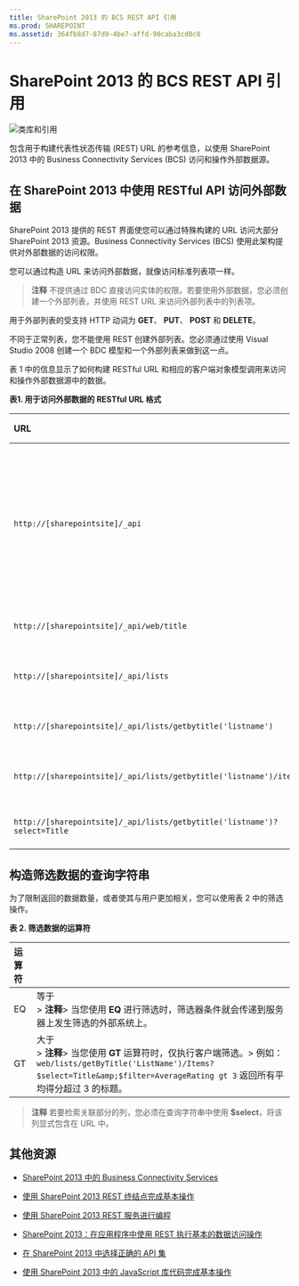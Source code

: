 ```yaml
---
title: SharePoint 2013 的 BCS REST API 引用
ms.prod: SHAREPOINT
ms.assetid: 364fb8d7-87d9-4be7-affd-90caba3cd0c0
---
```




# SharePoint 2013 的 BCS REST API 引用

  
    
    
![类库和引用](images/mod_icon_badge_reference.png)
  
    
    

  
    
    

  
    
    
包含用于构建代表性状态传输 (REST) URL 的参考信息，以使用 SharePoint 2013 中的 Business Connectivity Services (BCS) 访问和操作外部数据源。
## 在 SharePoint 2013 中使用 RESTful API 访问外部数据
<a name="bkmk_Overview"> </a>

SharePoint 2013 提供的 REST 界面使您可以通过特殊构建的 URL 访问大部分 SharePoint 2013 资源。Business Connectivity Services (BCS) 使用此架构提供对外部数据的访问权限。
  
    
    
您可以通过构造 URL 来访问外部数据，就像访问标准列表项一样。
  
    
    

> **注释**
> 不提供通过 BDC 直接访问实体的权限。若要使用外部数据，您必须创建一个外部列表，并使用 REST URL 来访问外部列表中的列表项。 
  
    
    

用于外部列表的受支持 HTTP 动词为 **GET**、 **PUT**、 **POST** 和 **DELETE**。
  
    
    
不同于正常列表，您不能使用 REST 创建外部列表。您必须通过使用 Visual Studio 2008 创建一个 BDC 模型和一个外部列表来做到这一点。
  
    
    
表 1 中的信息显示了如何构建 RESTful URL 和相应的客户端对象模型调用来访问和操作外部数据源中的数据。
  
    
    

**表1. 用于访问外部数据的 RESTful URL 格式**


|**URL**|**说明**|**HTTP 方法**|
|:-----|:-----|:-----|
| `http://[sharepointsite]/_api` <br/> |任何 REST 请求的基础。_api 虚拟目录映射到 client.svc 中的调用，其中可以使用客户端对象模型。  <br/> |GET  <br/> |
| `http://[sharepointsite]/_api/web/title` <br/> |检索当前网页的标题。  <br/> |GET  <br/> |
| `http://[sharepointsite]/_api/lists` <br/> |检索一个网站上的所有列表。  <br/> |GET  <br/> |
| `http://[sharepointsite]/_api/lists/getbytitle('listname')` <br/> |检索指定列表上的元数据。  <br/> |GET  <br/> |
| `http://[sharepointsite]/_api/lists/getbytitle('listname')/items` <br/> |检索一个指定列表中的列表项。  <br/> |GET  <br/> |
| `http://[sharepointsite]/_api/lists/getbytitle('listname')?select=Title` <br/> |检索一个特定列表的标题。  <br/> |GET  <br/> |
   

## 构造筛选数据的查询字符串
<a name="bkmk_constructquery"> </a>

为了限制返回的数据数量，或者使其与用户更加相关，您可以使用表 2 中的筛选操作。
  
    
    

**表 2. 筛选数据的运算符**


|**运算符**||
|:-----|:-----|
|EQ  <br/> |等于  <br/> > **注释**> 当您使用 **EQ** 进行筛选时，筛选器条件就会传递到服务器上发生筛选的外部系统上。          |
|GT  <br/> |大于  <br/> > **注释**> 当您使用 **GT** 运算符时，仅执行客户端筛选。> 例如： `web/lists/getByTitle('ListName')/Items?$select=Title&amp;$filter=AverageRating gt 3` 返回所有平均得分超过 3 的标题。          |
   

> **注释**
> 若要检索关联部分的列，您必须在查询字符串中使用 **$select**，将该列显式包含在 URL 中。 
  
    
    


## 其他资源
<a name="bkmk_AdditionalResources"> </a>


-  [SharePoint 2013 中的 Business Connectivity Services](business-connectivity-services-in-sharepoint-2013.md)
    
  
-  [使用 SharePoint 2013 REST 终结点完成基本操作](http://msdn.microsoft.com/library/e3000415-50a0-426e-b304-b7de18f2f7d9%28Office.15%29.aspx)
    
  
-  [使用 SharePoint 2013 REST 服务进行编程](use-odata-query-operations-in-sharepoint-rest-requests.md)
    
  
-  [SharePoint 2013：在应用程序中使用 REST 执行基本的数据访问操作](http://code.msdn.microsoft.com/SharePoint-2013-Perform-335d925b)
    
  
-  [在 SharePoint 2013 中选择正确的 API 集](choose-the-right-api-set-in-sharepoint-2013.md)
    
  
-  [使用 SharePoint 2013 中的 JavaScript 库代码完成基本操作](http://msdn.microsoft.com/library/29089af8-dbc0-49b7-a1a0-9e311f49c826%28Office.15%29.aspx)
    
  
